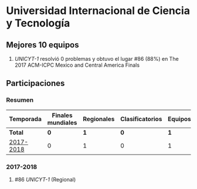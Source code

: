 ---
---

# Universidad Internacional de Ciencia y Tecnología

## Mejores 10 equipos

1. _UNICYT-1_ resolvió 0 problemas y obtuvo el lugar #86 (88%) en The 2017 ACM-ICPC Mexico and Central America Finals

## Participaciones

### Resumen

| Temporada | Finales mundiales | Regionales | Clasificatorios | Equipos |
| --- | --- | --- | --- | --- |
| **Total** | **0** | **1** | **0** | **1** |
| [2017-2018](#2017-2018) | 0 | 1 | 0 | 1 |

### 2017-2018

1. #86 _UNICYT-1_ (Regional)



